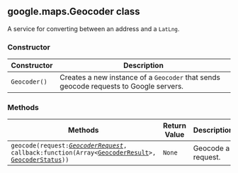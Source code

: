 <h2 id="Geocoder">
google.maps.Geocoder
class
</h2><p>A service for converting between an address and a <code>LatLng</code>.</p><h3 id="devsite_header_97">Constructor</h3><table summary="class Geocoder - Constructor" width="100%">
<thead>
<tr><th>Constructor</th>
<th>Description</th>
</tr></thead>
<tbody>
<tr>
<td><code>Geocoder()</code></td>
<td>Creates a new instance of a <code>Geocoder</code> that sends geocode requests to Google servers.</td>
</tr>
</tbody>
</table><h3 id="devsite_header_98">Methods</h3><table summary="class Geocoder - Methods" width="100%">
<thead>
<tr><th>Methods</th>
<th>Return Value</th>
<th>Description</th>
</tr></thead>
<tbody>
<tr>
<td><code>geocode(request:<a href="https://github.com/amenadiel/google-maps-documentation/blob/master/docs/google.maps.GeocoderRequest.md"><em>GeocoderRequest</em></a>, callback:function(Array&lt;<a href="https://github.com/amenadiel/google-maps-documentation/blob/master/docs/google.maps.GeocoderResult.md">GeocoderResult</a>&gt;, <a href="https://github.com/amenadiel/google-maps-documentation/blob/master/docs/google.maps.GeocoderStatus.md">GeocoderStatus</a>))</code></td>
<td><code>None</code></td>
<td>Geocode a request.</td>
</tr>
</tbody>
</table>
